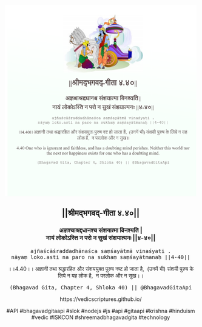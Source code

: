<img src="../../asset/BG_4_40.png"/>
<center><h2>||श्रीमद्‍भगवद्‍-गीता ४.४०||</h2>
<h3>अज्ञश्चाश्रद्दधानश्च संशयात्मा विनश्यति |<br/>नायं लोकोऽस्ति न परो न सुखं संशयात्मनः ||४-४०||</h3>
<pre>ajñaścāśraddadhānaśca saṃśayātmā vinaśyati .<br/>nāyaṃ loko.asti na paro na sukhaṃ saṃśayātmanaḥ ||4-40||</pre>
<p>।।4.40।। अज्ञानी तथा श्रद्धारहित और संशययुक्त पुरुष नष्ट हो जाता है,  (उनमें भी) संशयी पुरुष के लिये न यह लोक है,  न परलोक और न सुख।।</p>
<pre>(Bhagavad Gita, Chapter 4, Shloka 40) || @BhagavadGitaApi</pre><p>https://vedicscriptures.github.io/</p><p>#API #bhagavadgitaapi #slok #nodejs #js #api #gitaapi #krishna #hinduism #vedic #ISKCON #shreemadbhagavadgita #technology</p></center>